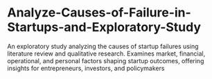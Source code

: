# Analyze-Causes-of-Failure-in-Startups-and-Exploratory-Study
An exploratory study analyzing the causes of startup failures using literature review and qualitative research. Examines market, financial, operational, and personal factors shaping startup outcomes, offering insights for entrepreneurs, investors, and policymakers
